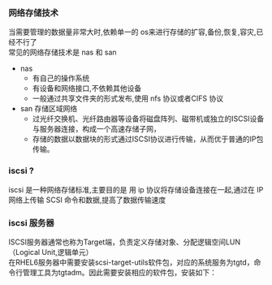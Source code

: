 ### 网络存储技术
当需要管理的数据量非常大时,依赖单一的 os来进行存储的扩容,备份,恢复,容灾,已经不行了    
常见的网络存储技术是 nas 和 san
  
- nas 
  - 有自己的操作系统  
  - 有设备和网络接口,不依赖其他设备  
  - 一般通过共享文件夹的形式发布,使用 nfs 协议或者CIFS 协议  
- san  存储区域网络
  - 过光纤交换机、光纤路由器等设备将磁盘阵列、磁带机或独立的ISCSI设备与服务器连接，构成一个高速存储子网，
  - 存储的数据以数据块的形式通过ISCSI协议进行传输，从而优于普通的IP包传输。

### iscsi ?
iscsi 是一种网络存储标准,主要目的是 用 ip 协议将存储设备连接在一起,通过在 IP 网络上传输 SCSI 命令和数据,提高了数据传输速度  


### iscsi 服务器  
ISCSI服务器通常也称为Target端，负责定义存储对象、分配逻辑空间LUN（Logical Unit,逻辑单元）  
在RHEL6服务器中需要安装scsi-target-utils软件包，对应的系统服务为tgtd，命令行管理工具为tgtadm。因此需要安装相应的软件包，安装如下：


